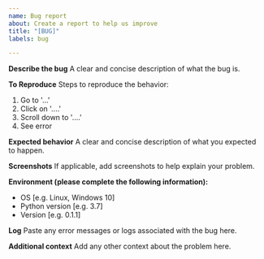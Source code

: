 ```yaml
---
name: Bug report
about: Create a report to help us improve
title: "[BUG]"
labels: bug

---
```


**Describe the bug**
A clear and concise description of what the bug is.

**To Reproduce**
Steps to reproduce the behavior:
1. Go to '...'
2. Click on '....'
3. Scroll down to '....'
4. See error

**Expected behavior**
A clear and concise description of what you expected to happen.

**Screenshots**
If applicable, add screenshots to help explain your problem.

**Environment (please complete the following information):**
 - OS [e.g. Linux, Windows 10]
 - Python version [e.g. 3.7]
 - Version [e.g. 0.1.1]

**Log**
Paste any error messages or logs associated with the bug here.

**Additional context**
Add any other context about the problem here.